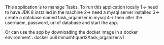 This application is to manage Tasks.
To run this application locally
  1-> need to have JDK 8 installed in the machine
  2-> need a mysql server installed
  3-> create a database named task_organizer in mysql
  4-> then alter the usernaem, password, url of database and start the app.

Or can use the app by downloading the docker image in a docker environment : docker pull mmushfique12/task_organizer:v1
